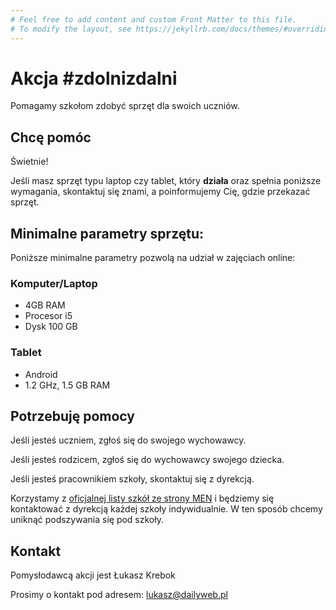 ```yaml
---
# Feel free to add content and custom Front Matter to this file.
# To modify the layout, see https://jekyllrb.com/docs/themes/#overriding-theme-defaults
---
```


# Akcja #zdolnizdalni

Pomagamy szkołom zdobyć sprzęt dla swoich uczniów.

## Chcę pomóc

Świetnie!

Jeśli masz sprzęt typu laptop czy tablet, który **działa** oraz spełnia poniższe wymagania, skontaktuj się znami, a poinformujemy Cię, gdzie przekazać sprzęt.

## Minimalne parametry sprzętu:

Poniższe minimalne parametry pozwolą na udział w zajęciach online:

### Komputer/Laptop

- 4GB RAM
- Procesor i5
- Dysk 100 GB

### Tablet

- Android
- 1.2 GHz, 1.5 GB RAM

## Potrzebuję pomocy

Jeśli jesteś uczniem, zgłoś się do swojego wychowawcy.

Jeśli jesteś rodzicem, zgłoś się do wychowawcy swojego dziecka.

Jeśli jesteś pracownikiem szkoły, skontaktuj się z dyrekcją.

Korzystamy z [oficjalnej listy szkół ze strony MEN](https://cie.men.gov.pl/sio-strona-glowna/podstawowe-informacje-dotyczce-wykazu-szko-i-placowek-owiatowych/wykaz-wg-wojewodztw/) i będziemy się kontaktować z dyrekcją każdej szkoły indywidualnie. W ten sposób chcemy uniknąć podszywania się pod szkoły.

## Kontakt

Pomysłodawcą akcji jest Łukasz Krebok

Prosimy o kontakt pod adresem: lukasz@dailyweb.pl

